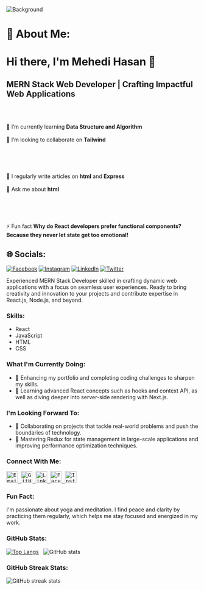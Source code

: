 <!-- Background Image -->

![Background](https://media.licdn.com/dms/image/D5616AQF4o4UNirfuPA/profile-displaybackgroundimage-shrink_350_1400/0/1710286056864?e=1715817600&v=beta&t=0qHdtNzZyofLkyOGsg0OI_B32cU-AH2sKenVus1wWbo)

<!-- Header -->

# 💫 About Me:

# Hi there, I'm Mehedi Hasan 👋

## MERN Stack Web Developer | Crafting Impactful Web Applications

<!--🔭 I’m currently working on **Red UI**--><br><br>
🌱 I’m currently learning **Data Structure and Algorithm**<br><br>👯 I’m looking to collaborate on **Tailwind**<br><br>

<!--👨‍💻 All of my projects are available at **https://t.ly/rpoDK**--><br><br>

📝 I regularly write articles on **html** and **Express**<br><br>💬 Ask me about **html**<br><br>

<!--📫 How to reach me **https://t.ly/DDQ7V**--> <br><br>
⚡ Fun fact **Why do React developers prefer functional components? Because they never let state get too emotional!**

## 🌐 Socials:

[![Facebook](https://img.shields.io/badge/Facebook-%231877F2.svg?logo=Facebook&logoColor=white)](https://facebook.com/HasanCodeX) [![Instagram](https://img.shields.io/badge/Instagram-%23E4405F.svg?logo=Instagram&logoColor=white)](https://instagram.com/HasanCodeX) [![LinkedIn](https://img.shields.io/badge/LinkedIn-%230077B5.svg?logo=linkedin&logoColor=white)](https://linkedin.com/in/HasanCodeX) [![Twitter](https://img.shields.io/badge/Twitter-%231DA1F2.svg?logo=Twitter&logoColor=white)](https://twitter.com/CodeXHasan)



Experienced MERN Stack Developer skilled in crafting dynamic web applications with a focus on seamless user experiences. Ready to bring creativity and innovation to your projects and contribute expertise in React.js, Node.js, and beyond.

### Skills:

- React
- JavaScript
- HTML
- CSS

### What I'm Currently Doing:

- 🔭 Enhancing my portfolio and completing coding challenges to sharpen my skills.
- 🌱 Learning advanced React concepts such as hooks and context API, as well as diving deeper into server-side rendering with Next.js.

### I'm Looking Forward To:

- 👯 Collaborating on projects that tackle real-world problems and push the boundaries of technology.
- 🤔 Mastering Redux for state management in large-scale applications and improving performance optimization techniques.

### Connect With Me:

<kbd>
  <a href="mailto:mehedi.hasan246@outlook.com">
    <img src="https://img.icons8.com/color/48/000000/gmail.png" alt="Email" height="30">
  </a>
  <a href="https://github.com/HasanCodeX">
    <img src="https://img.icons8.com/color/48/000000/github--v1.png" alt="GitHub" height="30">
  </a>
  <a href="https://www.linkedin.com/in/HasanCodeX/">
    <img src="https://img.icons8.com/color/48/000000/linkedin.png" alt="LinkedIn" height="30">
  </a>
  <a href="https://www.facebook.com/HasanCodeX">
    <img src="https://img.icons8.com/color/48/000000/facebook.png" alt="Facebook" height="30">
  </a>
  <a href="https://www.instagram.com/HasanCodeX/">
    <img src="https://img.icons8.com/color/48/000000/instagram-new.png" alt="Instagram" height="30">
  </a>
</kbd>

### Fun Fact:

I'm passionate about yoga and meditation. I find peace and clarity by practicing them regularly, which helps me stay focused and energized in my work.

### GitHub Stats:

[![Top Langs](https://github-readme-stats.vercel.app/api/top-langs/?username=Mehedi-Hasan610)](https://github.com/anuraghazra/github-readme-stats) &nbsp; ![GitHub stats](https://github-readme-stats.vercel.app/api?username=Mehedi-Hasan610&show_icons=true&count_private=true)

### GitHub Streak Stats:

![GitHub streak stats](https://streak-stats.demolab.com/?user=Mehedi-Hasan610)
